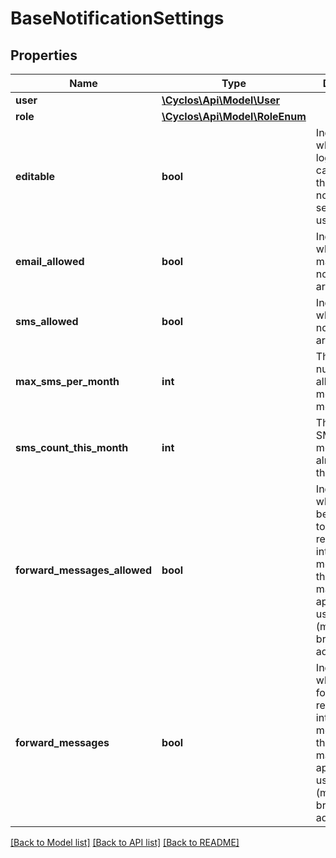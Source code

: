 # BaseNotificationSettings

## Properties
Name | Type | Description | Notes
------------ | ------------- | ------------- | -------------
**user** | [**\Cyclos\Api\Model\User**](User.md) |  | [optional] 
**role** | [**\Cyclos\Api\Model\RoleEnum**](RoleEnum.md) |  | [optional] 
**editable** | **bool** | Indicates whether the logged user can manage the notitification settings of this user. | [optional] 
**email_allowed** | **bool** | Indicates whether e-mail notifications are allowed | [optional] 
**sms_allowed** | **bool** | Indicates whether SMS notifications are allowed | [optional] 
**max_sms_per_month** | **int** | The maximum number of allowed SMS messages per month | [optional] 
**sms_count_this_month** | **int** | The number of SMS messages already sent this month | [optional] 
**forward_messages_allowed** | **bool** | Indicates whether it can be configured to forward received internal messages to the user&#x27;s e-mail. Only applicable for users (members / brokers), not administrators. | [optional] 
**forward_messages** | **bool** | Indicates whether to forward received internal messages to the user&#x27;s e-mail. Only applicable for users (members / brokers), not administrators. | [optional] 

[[Back to Model list]](../../README.md#documentation-for-models) [[Back to API list]](../../README.md#documentation-for-api-endpoints) [[Back to README]](../../README.md)

